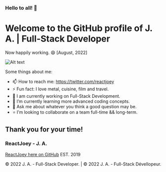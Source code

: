 ### Hello to all! 👋

# Welcome to the GitHub profile of J. A. | Full-Stack Developer

Now happily working. 😄
[August, 2022]

![Alt text](https://avatars.githubusercontent.com/u/46306007?v=4 "ReactJoey hero banner with text containing: 'Follow ReactJoey on Twitter!'")

Some things about me:

- 📫 How to reach me: https://twitter.com/reactjoey
- ⚡ Fun fact: I love metal, cuisine, film and travel.
- 🔭 I am currently working on Full-Stack Development.
- 🌱 I’m currently learning more advanced coding concepts.
- 💬 Ask me about whatever you think a good question may be.
- ⭐ I’m looking to collaborate on a team full-time && long-term.

## Thank you for your time!
### ReactJoey - J. A.
[ReactJoey here on GitHub](https://github.com/ReactJoey)
EST. 2019

© 2022 J. A. - Full-Stack Developer. | © 2022 J. A. - Full-Stack Dévellopeur.
